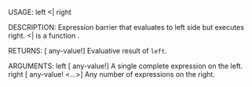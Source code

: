 USAGE:
     left <| right

DESCRIPTION:
     Expression barrier that evaluates to left side but executes right.
     <| is a function .

RETURNS: [<opt> any-value!]
    Evaluative result of `left`.

ARGUMENTS:
    left [<opt> <end> any-value!]
        A single complete expression on the left.
    right [<opt> any-value! <...>]
        Any number of expressions on the right.
